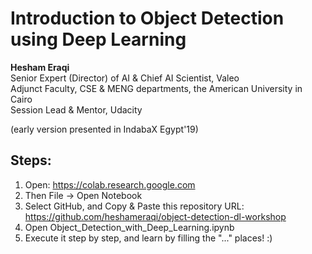 # Introduction to Object Detection using Deep Learning
**Hesham Eraqi**\
Senior Expert (Director) of AI & Chief AI Scientist, Valeo\
Adjunct Faculty, CSE & MENG departments, the American University in Cairo\
Session Lead & Mentor, Udacity

(early version presented in IndabaX Egypt'19)

## Steps: 
1. Open: https://colab.research.google.com
2. Then File -> Open Notebook
3. Select GitHub, and Copy & Paste this repository URL: https://github.com/heshameraqi/object-detection-dl-workshop
4. Open Object_Detection_with_Deep_Learning.ipynb
5. Execute it step by step, and learn by filling the "..." places! :)
